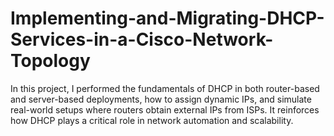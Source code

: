 # Implementing-and-Migrating-DHCP-Services-in-a-Cisco-Network-Topology
In this project, I performed the fundamentals of DHCP in both router-based and server-based deployments, how to assign dynamic IPs, and simulate real-world setups where routers obtain external IPs from ISPs. It reinforces how DHCP plays a critical role in network automation and scalability.
